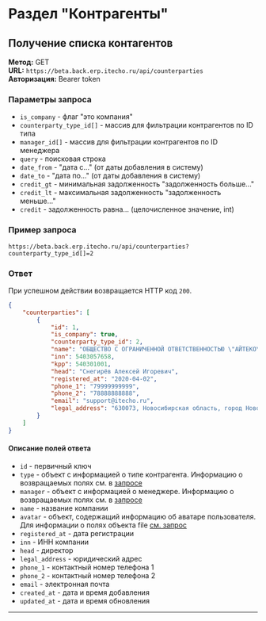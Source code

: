 # Раздел "Контрагенты"

## Получение списка контагентов

**Метод:** GET  
**URL:** `https://beta.back.erp.itecho.ru/api/counterparties`  
**Авторизация:** Bearer token

### Параметры запроса

- `is_company` - флаг "это компания"
- `counterparty_type_id[]` - массив для фильтрации контрагентов по ID типа
- `manager_id[]` - массив для фильтрации контрагентов по ID менеджера
- `query` - поисковая строка
- `date_from` - "дата с..." (от даты добавления в систему)
- `date_to` - "дата по..." (от даты добавления в систему)
- `credit_gt` - минимальная задолженность "задолженность больше..."
- `credit_lt` - максимальная задолженность "задолженность меньше..."
- `credit` - задолженность равна... (целочисленное значение, int)

### Пример запроса  

`https://beta.back.erp.itecho.ru/api/counterparties?counterparty_type_id[]=2	`

### Ответ

При успешном действии возвращается HTTP код `200`.
```json
{
	"counterparties": [
		{
			"id": 1,
			"is_company": true,
			"counterparty_type_id": 2,
			"name": "ОБЩЕСТВО С ОГРАНИЧЕННОЙ ОТВЕТСТВЕННОСТЬЮ \"АЙТЕКО\"",
			"inn": 5403057658,
			"kpp": 540301001,
			"head": "Снегирёв Алексей Игоревич",
			"registered_at": "2020-04-02",
			"phone_1": "79999999999",
			"phone_2": "78888888888",
			"email": "support@itecho.ru",
			"legal_address": "630073, Новосибирская область, город Новосибирск, Новогодняя ул., д. 20/1, кв. 26"
		}
	]
}
```

#### Описание полей ответа

- `id` - первичный ключ
- `type` - объект с информацией о типе контрагента. Информацию о возвращаемых полях см. в [запросе]()
- `manager` - объект с информацией о менеджере. Информацию о возвращаемых полях см. в [запросе]()
- `name` - название компании
- `avatar` - объект, содержащий информацию об аватаре пользователя. Для информации о полях объекта file [см. запрос]()
- `registered_at` - дата регистрации
- `inn` - ИНН компании
- `head` - директор
- `legal_address` - юридический адрес
- `phone_1` - контактный номер телефона 1
- `phone_2` - контактный номер телефона 2
- `email` - электронная почта
- `created_at` - дата и время добавления
- `updated_at` - дата и время обновления

---
